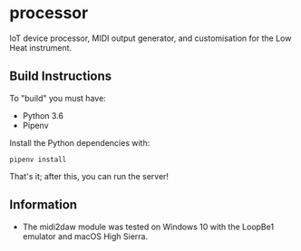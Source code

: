 # processor

IoT device processor, MIDI output generator, and customisation for the Low Heat instrument.

## Build Instructions

To "build" you must have:

- Python 3.6
- Pipenv

Install the Python dependencies with:

```
pipenv install
```

That's it; after this, you can run the server!

## Information

- The midi2daw module was tested on Windows 10 with the LoopBe1 emulator and macOS High Sierra.

